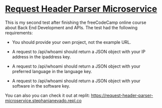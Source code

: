# [Request Header Parser Microservice](https://www.freecodecamp.org/learn/apis-and-microservices/apis-and-microservices-projects/request-header-parser-microservice)

This is my second test after finishing the freeCodeCamp online course about Back End Development and APIs. The test had the following requirements:

- You should provide your own project, not the example URL.

- A request to /api/whoami should return a JSON object with your IP address in the ipaddress key.

- A request to /api/whoami should return a JSON object with your preferred language in the language key.

- A request to /api/whoami should return a JSON object with your software in the software key.

You can also you can check it out at replit: https://request-header-parser-microservice.stephanianevado.repl.co